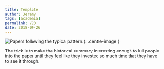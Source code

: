 ```yaml
---
title: Template
author: Jeremy
tags: [academia]
permalink: /20
date: 2018-09-26
---
```


![Papers following the typical pattern.](https://res.cloudinary.com/dh3hm8pb7/image/upload/c_scale,q_auto:best,w_615/v1535842837/Handwaving/Published/Template.png){: .centre-image }

The trick is to make the historical summary interesting enough to lull people into the paper until they feel like they invested so much time that they have to see it through.